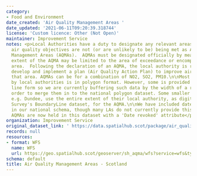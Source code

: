 ```yaml
---
category:
- Food and Environment
date_created: 'Air Quality Management Areas '
date_updated: '2021-06-11T09:20:39.318744'
license: 'Custom licence: Other (Not Open)'
maintainer: Improvement Service
notes: <p>Local Authorities have a duty to designate any relevant areas where the
  air quality objectives are not (or are unlikely to be) being met as Air Quality
  Management Areas (AQMAs).  AQMAs must be designated officially by means of an 'order'.  The
  extent of the AQMA may be limited to the area of exceedance or encompass a larger
  area.  Following the declaration of an AQMA, the local authority is required to
  develop and implement a plan (Air Quality Action Plan) to improve air quality in
  that area. AQMAs can be for a combination of NO2, SO2, PM10.\n\nMost data provided
  by local authorities is in polygon format. However, some is provided in point and
  line form so we are currently buffering such data by the width of a road or so in
  order to merge them in to the national polygon dataset. Some smaller local authorities
  e.g. Dundee, use the entire extent of their local authority, as digitised in Ordnance
  Survey's BoundaryLine dataset, for the AQMA.\n\nWe have included date of AQMA declaration
  in our national schema, though many LAs do not currently provide this.\nRevoked
  AQMAs are now held in this dataset with a 'Date revoked' attribute</p>
organization: Improvement Service
original_dataset_link: ' https://data.spatialhub.scot/package/air_quality_management_areas-is'
records: null
resources:
- format: WFS
  name: WFS
  url: https://geo.spatialhub.scot/geoserver/sh_aqma/wfs?service=wfs&typeName=sh_aqma:pub_aqma
schema: default
title: Air Quality Management Areas - Scotland
---
```

